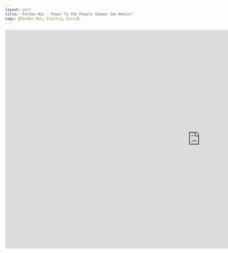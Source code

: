 ```yaml
---
layout: post
title: "Pardon Moi - Power To The People (Damon Jee Remix)"
tags: [Pardon Moi, Electro, Disco]
---
```


<div class="embed-responsive embed-responsive-16by9">
    <iframe width="1280" height="720" src="https://www.youtube.com/embed/iW74S4_pRzo" frameborder="0" allow="autoplay; encrypted-media" allowfullscreen></iframe>
</div>
